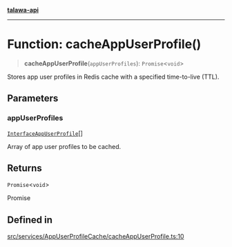 [**talawa-api**](../../../../README.md)

***

# Function: cacheAppUserProfile()

> **cacheAppUserProfile**(`appUserProfiles`): `Promise`\<`void`\>

Stores app user profiles in Redis cache with a specified time-to-live (TTL).

## Parameters

### appUserProfiles

[`InterfaceAppUserProfile`](../../../../models/AppUserProfile/interfaces/InterfaceAppUserProfile.md)[]

Array of app user profiles to be cached.

## Returns

`Promise`\<`void`\>

Promise<void>

## Defined in

[src/services/AppUserProfileCache/cacheAppUserProfile.ts:10](https://github.com/Suyash878/talawa-api/blob/f376d03c37e9acd046e7cc983947432c95f74442/src/services/AppUserProfileCache/cacheAppUserProfile.ts#L10)
